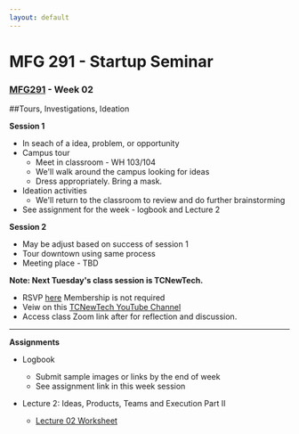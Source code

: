 ```yaml
---
layout: default
---
```


# MFG 291 - Startup Seminar

### [MFG291](../) - Week 02

##Tours, Investigations, Ideation

**Session 1**
- In seach of a idea, problem, or opportunity
- Campus tour
    - Meet in classroom - WH 103/104
    - We'll walk around the campus looking for ideas
    - Dress appropriately. Bring a mask.
- Ideation activities
    - We'll return to the classroom to review and do further brainstorming
- See assignment for the week - logbook and Lecture 2

**Session 2**
- May be adjust based on success of session 1
- Tour downtown using same process
- Meeting place - TBD

**Note: Next Tuesday's class session is TCNewTech.**
-  RSVP [here](https://tcnewtech.org/) Membership is not required
-  Veiw on this [TCNewTech YouTube Channel](https://www.youtube.com/channel/UCfHSYBsdoY9MmGJMgbITQlg/videos?)
- Access class Zoom link after for reflection and discussion.

---

**Assignments**
- Logbook 
    - Submit sample images or links by the end of week
    - See assignment link in this week session
    
- Lecture 2: Ideas, Products, Teams and Execution Part II
    - [Lecture 02 Worksheet](worksheet_Lecture02.docx)
